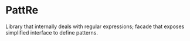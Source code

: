 # PattRe

Library that internally deals with regular expressions; facade that exposes simplified interface to define patterns.